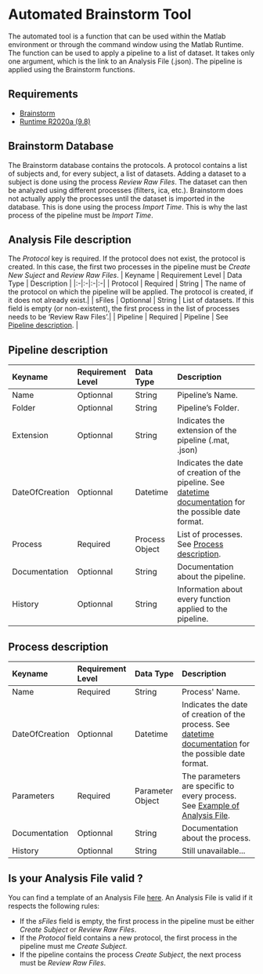 # Automated Brainstorm Tool
The automated tool is a function that can be used within the Matlab environment or through the command window using the Matlab Runtime. The function can be used to apply a pipeline to a list of dataset. It takes only one argument, which is the link to an Analysis File (.json). The pipeline is applied using the Brainstorm functions.

## Requirements
- [Brainstorm]
- [Runtime R2020a (9.8)]

## Brainstorm Database
The Brainstorm database contains the protocols. A protocol contains a list of subjects and, for every subject, a list of datasets. Adding a dataset to a subject is done using the process _Review Raw Files_. The dataset can then be analyzed using different processes (filters, ica, etc.). Brainstorm does not actually apply the processes until the dataset is imported in the database. This is done using the process _Import Time_. This is why the last process of the pipeline must be _Import Time_.

## Analysis File description
The _Protocol_ key is required. If the protocol does not exist, the protocol is created. In this case, the first two processes in the pipeline must be _Create New Suject_ and _Review Raw Files_.
| Keyname | Requirement Level | Data Type | Description |
|:-|:-|:-|:-|
| Protocol | Required | String | The name of the protocol on which the pipeline will be applied. The protocol is created, if it does not already exist.|
| sFiles | Optionnal | String | List of datasets. If this field is empty (or non-existent), the first process in the list of processes needs to be ‘Review Raw Files’.|
| Pipeline | Required | Pipeline | See [Pipeline description](Pipeline-description). |

## Pipeline description
| Keyname | Requirement Level | Data Type | Description |
|:-|:-|:-|:-|
| Name | Optionnal | String | Pipeline’s Name. |
| Folder | Optionnal | String | Pipeline’s Folder. |
| Extension | Optionnal | String | Indicates the extension of the pipeline (.mat, .json) |
| DateOfCreation | Optionnal | Datetime | Indicates the date of creation of the pipeline. See [datetime documentation] for the possible date format. |
| Process | Required | Process Object | List of processes. See [Process description](Process-description). |
| Documentation | Optionnal | String | Documentation about the pipeline. |
| History | Optionnal | String | Information about every function applied to the pipeline. |

## Process description
| Keyname | Requirement Level | Data Type | Description |
|:-|:-|:-|:-|
| Name | Required | String | Process' Name. |
| DateOfCreation | Optionnal | Datetime | Indicates the date of creation of the process. See [datetime documentation] for the possible date format. |
| Parameters | Required | Parameter Object | The parameters are specific to every process. See [Example of Analysis File](Example-of-Analysis-File). |
| Documentation | Optionnal | String | Documentation about the process. |
| History | Optionnal | String | Still unavailable... |

## Is your Analysis File valid ?
You can find a template of an Analysis File [here](AnalysisFileTemplate.json).
An Analysis File is valid if it respects the following rules:
- If the _sFiles_ field is empty, the first process in the pipeline must be either _Create Subject_ or _Review Raw Files_.
- If the _Protocol_ field contains a new protocol, the first process in the pipeline must me _Create Subject_.
- If the pipeline contains the process _Create Subject_, the next process must be _Review Raw Files_.

[datetime documentation]: https://www.mathworks.com/help/matlab/matlab_prog/set-display-format-of-date-and-time-arrays.html
[Brainstorm]: https://neuroimage.usc.edu/brainstorm/Installation
[Runtime R2020a (9.8)]: https://fr.mathworks.com/products/compiler/matlab-runtime.html
